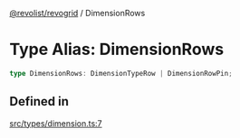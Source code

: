 [@revolist/revogrid](README.md) / DimensionRows

# Type Alias: DimensionRows

```ts
type DimensionRows: DimensionTypeRow | DimensionRowPin;
```

## Defined in

[src/types/dimension.ts:7](https://github.com/revolist/revogrid/blob/a4b231d71029faeb28d2b2f5098e6a96aa320bc0/src/types/dimension.ts#L7)
